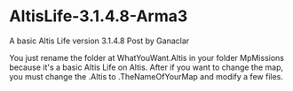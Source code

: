 # AltisLife-3.1.4.8-Arma3
A basic Altis Life version 3.1.4.8
Post by Ganaclar

You just rename the folder at WhatYouWant.Altis in your folder MpMissions because it's a basic Altis Life on Altis.
After if you want to change the map, you must change the .Altis to .TheNameOfYourMap and modify a few files.
